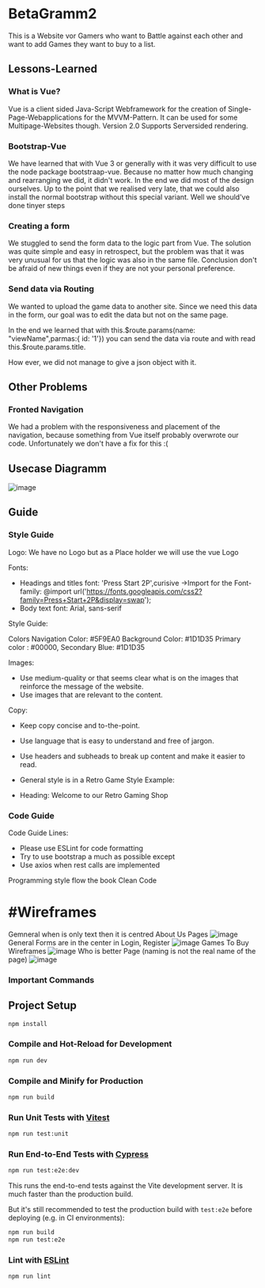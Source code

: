 # BetaGramm2
This is a Website vor Gamers who want to Battle against each other and want to add Games they want to buy to a list.

## Lessons-Learned
### What is Vue?
Vue is a client sided Java-Script Webframework for the creation of Single-Page-Webapplications for the MVVM-Pattern.
It can be used for some Multipage-Websites though.
Version 2.0 Supports Serversided rendering.
### Bootstrap-Vue
We have learned that with Vue 3 or generally with
it was very difficult to use the node package bootstraap-vue.
Because no matter how much changing and rearranging we did, it didn't work.
In the end we did most of the design ourselves.
Up to the point that we realised very late, that we could also install the normal bootstrap without this special variant.
Well we should've done tinyer steps
### Creating a form
We stuggled to send the form data to the logic part from Vue.
The solution was quite simple and easy in retrospect, but the problem was that it was very unusual for us that the logic was also in the same file. Conclusion don't be afraid of new things even if they are not your personal preference.
### Send data via Routing
We wanted to upload the game data to another site. Since we need this data in the form, our goal was to edit the data but not on the same page.

In the end we learned that with 
this.$route.params(name: "viewName",parmas:{ id: '1'})
you can send the data via route and with
read this.$route.params.title.

How ever, we did not manage to give a json object with it.
## Other Problems

### Fronted Navigation
We had a problem with the responsiveness and placement of the navigation, because something from Vue itself probably overwrote our code. Unfortunately we don't have a fix for this :(


## Usecase Diagramm
![image](https://github.com/roxy22r/BetaGramm2/assets/51272296/f71dbc3a-dfed-44fb-be32-ec6c2d4c104e)

##  Guide 
### Style Guide 
Logo: We have no Logo but as a Place holder we will use the vue Logo

Fonts:

- Headings and titles font: 'Press Start 2P',curisive ->Import for the Font-family: @import url('https://fonts.googleapis.com/css2?family=Press+Start+2P&display=swap');
- Body text font: Arial, sans-serif

Style Guide:

Colors
Navigation Color: #5F9EA0
Background Color: #1D1D35
Primary color : #00000,
Secondary Blue: #1D1D35


Images:
- Use medium-quality or that seems clear what is on the  images that reinforce the message of the website.
- Use images that are relevant to the content.

Copy:
- Keep copy concise and to-the-point.
- Use language that is easy to understand and free of jargon.
- Use headers and subheads to break up content and make it easier to read.

- General style is in a Retro Game Style
Example:
- Heading: Welcome to our Retro Gaming Shop

### Code Guide
Code Guide Lines:

- Please use ESLint for code formatting
- Try to use bootstrap a much as possible except
- Use axios when rest calls are implemented

Programming style flow the book Clean Code

# #Wireframes
Gemneral when is only text then it is centred About Us Pages
![image](https://github.com/roxy22r/BetaGramm2/assets/51272296/272b8893-d814-43c4-a074-fe862cc643f6)
General Forms are in the center in Login, Register
![image](https://github.com/roxy22r/BetaGramm2/assets/51272296/1b073244-9667-4196-b0cf-e27b47090f9f)
Games To Buy Wireframes
![image](https://github.com/roxy22r/BetaGramm2/assets/51272296/4d4c64b4-078a-4bcd-93cb-80f70c4148e7)
Who is better Page (naming is not the real name of the page)
![image](https://github.com/roxy22r/BetaGramm2/assets/51272296/23d312fc-c888-41a8-9614-7c0e171313e5)



### Important Commands
## Project Setup

```sh
npm install
```

### Compile and Hot-Reload for Development

```sh
npm run dev
```

### Compile and Minify for Production

```sh
npm run build
```

### Run Unit Tests with [Vitest](https://vitest.dev/)

```sh
npm run test:unit
```

### Run End-to-End Tests with [Cypress](https://www.cypress.io/)

```sh
npm run test:e2e:dev
```

This runs the end-to-end tests against the Vite development server.
It is much faster than the production build.

But it's still recommended to test the production build with `test:e2e` before deploying (e.g. in CI environments):

```sh
npm run build
npm run test:e2e
```

### Lint with [ESLint](https://eslint.org/)

```sh
npm run lint
```
